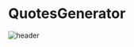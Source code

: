 # QuotesGenerator
![header](https://capsule-render.vercel.app/api?type=wave&color=auto&height=300&section=header&text=capsule%20render&fontSize=90)
